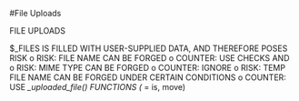 #File Uploads



FILE
  UPLOADS

$_FILES IS FILLED WITH USER-SUPPLIED DATA, AND THEREFORE POSES RISK
  o RISK: FILE NAME CAN BE FORGED
  o COUNTER: USE CHECKS AND
  o RISK: MIME TYPE CAN BE FORGED
  o COUNTER: IGNORE
  o RISK: TEMP FILE NAME CAN BE FORGED UNDER CERTAIN CONDITIONS
  o COUNTER: USE  *_uploaded_file() FUNCTIONS (* = is, move)
